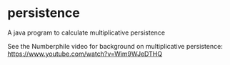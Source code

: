 # persistence
A java program to calculate multiplicative persistence

See the Numberphile video for background on multiplicative persistence: https://www.youtube.com/watch?v=Wim9WJeDTHQ

